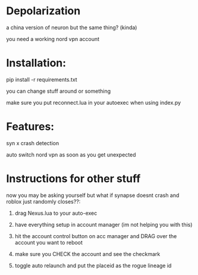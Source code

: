 # Depolarization
a china version of neuron but the same thing? (kinda)

you need a working nord vpn account

# Installation:

pip install -r requirements.txt

you can change stuff around or something

make sure you put reconnect.lua in your autoexec when using index.py

# Features:

syn x crash detection

auto switch nord vpn as soon as you get unexpected

# Instructions for other stuff

now you may be asking yourself but what if synapse doesnt crash and roblox just randomly closes??:

1. drag Nexus.lua to your auto-exec

2. have everything setup in account manager (im not helping you with this)

3. hit the account control button on acc manager and DRAG over the account you want to reboot

4. make sure you CHECK the account and see the checkmark

5. toggle auto relaunch and put the placeid as the rogue lineage id
